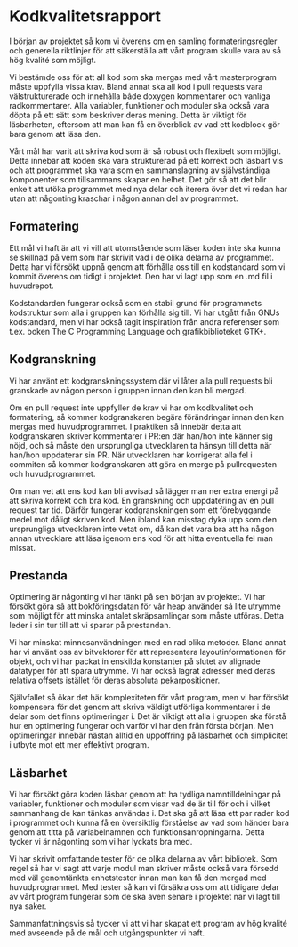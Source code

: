 # Kodkvalitetsrapport

I början av projektet så kom vi överens om en samling formateringsregler och generella riktlinjer för att säkerställa att vårt program skulle vara av så hög kvalité som möjligt.

Vi bestämde oss för att all kod som ska mergas med vårt masterprogram måste uppfylla vissa krav. Bland annat ska all kod i pull requests vara välstrukturerade och innehålla både doxygen kommentarer och vanliga radkommentarer. 
Alla variabler, funktioner och moduler ska också vara döpta på ett sätt som beskriver deras mening. Detta är viktigt för läsbarheten, eftersom att man kan få en överblick av vad ett kodblock gör bara genom att läsa den.

Vårt mål har varit att skriva kod som är så robust och flexibelt som möjligt. Detta innebär att koden ska vara strukturerad på ett korrekt och läsbart vis och att programmet ska vara som en sammanslagning av självständiga komponenter som tillsammans skapar en helhet. Det gör så att det blir enkelt att utöka programmet med nya delar och iterera över det vi redan har utan att någonting kraschar i någon annan del av programmet.

## Formatering

Ett mål vi haft är att vi vill att utomstående som läser koden inte ska kunna se skillnad på vem som har skrivit vad i de olika delarna av programmet. Detta har vi försökt uppnå genom att förhålla oss till en kodstandard som vi kommit överens om tidigt i projektet.
Den har vi lagt upp som en .md fil i huvudrepot.

Kodstandarden fungerar också som en stabil grund för programmets kodstruktur som alla i gruppen kan förhålla sig till. Vi har utgått från GNUs kodstandard, men vi har också tagit inspiration från andra referenser som t.ex. boken The C Programming Language och grafikbiblioteket GTK+.

## Kodgranskning

Vi har använt ett kodgranskningssystem där vi låter alla pull requests bli granskade av någon person i gruppen innan den kan bli mergad.

Om en pull request inte uppfyller de krav vi har om kodkvalitet och formatering, så kommer kodgranskaren begära förändringar innan den kan mergas med huvudprogrammet. I praktiken så innebär detta att kodgranskaren skriver kommentarer i PR:en där han/hon inte känner sig nöjd, och så måste den ursprungliga utvecklaren ta hänsyn till detta när han/hon uppdaterar sin PR. När utvecklaren har korrigerat alla fel i commiten så kommer kodgranskaren att göra en merge på pullrequesten och huvudprogrammet.

Om man vet att ens kod kan bli avvisad så lägger man ner extra energi på att skriva korrekt och bra kod. En granskning och uppdatering av en pull request tar tid. Därför fungerar kodgranskningen som ett förebyggande medel mot dåligt skriven kod. Men ibland kan misstag dyka upp som den ursprungliga utvecklaren inte vetat om, då kan det vara bra att ha någon annan utvecklare att läsa igenom ens kod för att hitta eventuella fel man missat.

## Prestanda

Optimering är någonting vi har tänkt på sen början av projektet. Vi har försökt göra så att bokföringsdatan för vår heap använder så lite utrymme som möjligt för att minska antalet skräpsamlingar som måste utföras. Detta leder i sin tur till att vi sparar på prestandan.

Vi har minskat minnesanvändningen med en rad olika metoder. Bland annat har vi använt oss av bitvektorer för att representera layoutinformationen för objekt, och vi har packat in enskilda konstanter på slutet av alignade datatyper för att spara utrymme. Vi har också lagrat adresser med deras relativa offsets istället för deras absoluta pekarpositioner.

Självfallet så ökar det här komplexiteten för vårt program, men vi har försökt kompensera för det genom att skriva väldigt utförliga kommentarer i de delar som det finns optimeringar i. Det är viktigt att alla i gruppen ska förstå hur en optimering fungerar och varför vi har den från första början. Men optimeringar innebär nästan alltid en uppoffring på läsbarhet och simplicitet i utbyte mot ett mer effektivt program.

## Läsbarhet

Vi har försökt göra koden läsbar genom att ha tydliga namntilldelningar på variabler, funktioner och moduler som visar vad de är till för och i vilket sammanhang de kan tänkas användas i.
Det ska gå att läsa ett par rader kod i programmet och kunna få en översiktlig förståelse av vad som händer bara genom att titta på variabelnamnen och funktionsanropningarna. Detta tycker vi är någonting som vi har lyckats bra med.

Vi har skrivit omfattande tester för de olika delarna av vårt bibliotek. Som regel så har vi sagt att varje modul man skriver måste också vara försedd med väl genomtänkta enhetstester innan man kan få den mergad med huvudprogrammet. Med tester så kan vi försäkra oss om att tidigare delar av vårt program fungerar som de ska även senare i projektet när vi lagt till nya saker.

Sammanfattningsvis så tycker vi att vi har skapat ett program av hög kvalité med avseende på de mål och utgångspunkter vi haft.